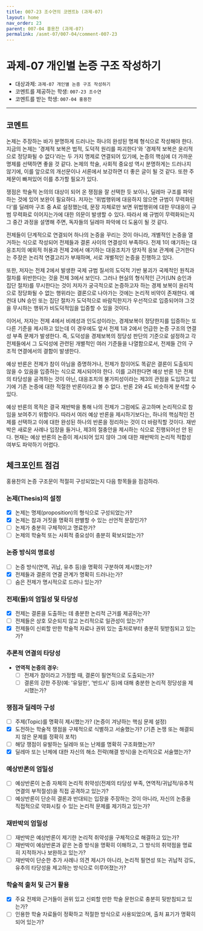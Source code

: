 ```yaml
---
title: 007-23 조수연의 코멘트b (과제-07) 
layout: home
nav_order: 23
parent: 007-04 홍용찬 (과제-07)
permalink: /asmt-07/007-04/comment-007-23
---
```


# 과제-07 개인별 논증 구조 작성하기

- 대상과제: `과제-07 개인별 논증 구조 작성하기`
- 코멘트를 제공하는 학생: `007-23 조수연` 
- 코멘트를 받는 학생: `007-04 홍용찬` 

---

## 코멘트

논제는 주장하는 바가 분명하게 드러나는 하나의 완성된 명제 형식으로 작성해야 한다. 지금의 논제는 '경제적 보복은 법적, 도덕적 원리를 파괴한다'와 '경제적 보복은 윤리적으로 정당화될 수 없다'라는 두 가지 명제로 연결되어 있기에, 논증의 핵심에 더 가까운 명제를 선택하면 좋을 것 같다. 논제의 학술, 사회적 중요성 역시 분명하게는 드러나지 않기에, 이를 앞으로의 개선문이나 서론에서 보강하면 더 좋은 글이 될 것 같다. 또한 주제문이 빠져있어 이를 추가할 필요가 있다. 

쟁점은 학술적 논의의 대상이 되어 온 쟁점을 잘 선택한 듯 보이나, 딜레마 구조를 파악하는 것에 있어 보완이 필요하다. 저자는 '위법행위에 대응하지 않으면 규범이 무력화된다'를 딜레마 구조 중 A로 설정했는데, 문장 자체로만 보면 위법행위에 대한 무대응이 규범 무력화로 이어지는가에 대한 의문이 발생할 수 있다. 따라서 왜 규범이 무력화되는지 그 중간 과정을 설명해 주면, 독자들의 딜레마 파악에 더 도움이 될 것 같다. 

전제들이 단계적으로 연결되어 하나의 논증을 꾸리는 것이 아니라, 개별적인 논증을 열거하는 식으로 작성되어 전제들과 결론 사이의 연결성이 부족하다. 전제 1이 얘기하는 대응조치의 예외적 허용과 전제 2에서 얘기하는 대응조치가 양자적 응보 관계에 근거한다는 주장은 논리적 연결고리가 부재하며, 서로 개별적인 논증을 진행하고 있다.  

또한, 저자는 전제 2에서 발생한 국제 규범 질서의 도덕적 기반 붕괴가 국제적인 원칙과 절차를 위반한다는 것을 전제 3에서 보인다. 그러나 현실의 형식적인 근거(UN 승인과 집단 절차)를 무시한다는 것이 저자가 궁극적으로 논증하고자 하는 경제 보복이 윤리적으로 정당화될 수 없는 행위라는 결론으로 나아가는 것에는 논리적 비약이 존재한다. 예컨대 UN 승인 또는 집단 절차가 도덕적으로 바람직한지가 우선적으로 입증되어야 그것을 무시하는 행위가 비도덕적임을 입증할 수 있을 것이다. 

이어서, 저자는 전제 4에서 비례성과 인도성이라는, 경제보복이 정당한지를 입증하는 또 다른 기준을 제시하고 있는데 이 경우에도 앞서 전제 1과 2에서 언급한 논증 구조의 연결성 부족 문제가 발생한다. 즉, 도덕성을 경제보복의 정당성 판단의 기준으로 설정하고 각 전제들에서 그 도덕성에 관련된 개별적인 여러 기준들을 나열함으로서, 전제들 간의 구조적 연결에서의 결함이 발생한다. 

예상 반론은 전제가 참이 아님을 증명하거나, 전제가 참이어도 똑같은 결론이 도출되지 않을 수 있음을 입증하는 식으로 제시되어야 한다. 이를 고려한다면 예상 반론 1은 전제의 타당성을 공격하는 것이 아닌, 대응조치의 불가피성이라는 제3의 관점을 도입하고 있기에 기존 논증에 대한 적절한 반론이라고 볼 수 없다. 반론 2와 4도 비슷하게 분석할 수 있다.

예상 반론의 목적은 결국 재반박을 통해 나의 전제가 그럼에도 공고하며 논리적으로 참임을 보여주기 위함이다. 따라서 여러 예상 반론을 제시하기보다는, 하나의 핵심적인 전제를 선택하고 이에 대한 완성된 하나의 반론을 정리하는 것이 더 바람직할 것이다. 
재반박은 새로운 사례나 입장을 들거나, 제3의 절충안을 제시하는 식으로 진행되어선 안 된다. 현재는 예상 반론의 논증이 제시되어 있지 않아 그에 대한 재반박의 논리적 적합성 여부도 파악하기 어렵다.

## 체크포인트 점검

홍용찬의 논증 구조문이 적절히 구성되었는지 다음 항목들을 점검하라.

### **논제(Thesis)의 설정**
- [x] 논제는 명제(proposition)의 형식으로 구성되었는가?
- [x] 논제는 참과 거짓을 명확히 판별할 수 있는 선언적 문장인가?
- [ ] 논제가 충분히 구체적이고 명료한가?
- [ ] 논제의 학술적 또는 사회적 중요성이 충분히 확보되었는가?

### **논증 방식의 명료성**
- [ ] 논증 방식(연역, 귀납, 유추 등)을 명확히 구분하여 제시했는가?
- [x] 전제들과 결론의 연결 관계가 명확히 드러나는가?
- [ ] 숨은 전제가 명시적으로 드러나 있는가?

### **전제(들)의 엄밀성 및 타당성**
- [x] 전제는 결론을 도출하는 데 충분한 논리적 근거를 제공하는가?
- [ ] 전제들은 상호 모순되지 않고 논리적으로 일관성이 있는가?
- [x] 전제들이 신뢰할 만한 학술적 자료나 권위 있는 출처로부터 충분히 뒷받침되고 있는가?

### **추론적 연결의 타당성**
- **연역적 논증의 경우:**
  - [ ] 전제가 참이라고 가정할 때, 결론이 필연적으로 도출되는가?
  - [ ] 결론의 강한 주장(예: '유일한', '반드시' 등)에 대해 충분한 논리적 정당성을 제시했는가?

### **쟁점과 딜레마 구성**
- [ ] 주제(Topic)를 명확히 제시했는가? (논증이 겨냥하는 핵심 문제 설정)
- [x] 도전하는 학술적 쟁점을 구체적으로 식별하고 서술했는가? (기존 논쟁 또는 해결되지 않은 문제를 정확히 포착)
- [ ] 해당 쟁점이 유발하는 딜레마 또는 난제를 명확히 구조화했는가?
- [x] 딜레마 또는 난제에 대한 자신의 해소 전략(해결 방식)을 논리적으로 서술했는가?

### **예상반론의 엄밀성**
- [ ] 예상반론이 논증 자체의 논리적 취약성(전제의 타당성 부족, 연역적/귀납적/유추적 연결의 부적절성)을 직접 공격하고 있는가?
- [ ] 예상반론이 단순히 결론과 반대되는 입장을 주장하는 것이 아니라, 자신의 논증을 직접적으로 약화시킬 수 있는 논리적 문제를 제기하고 있는가?

### **재반박의 엄밀성**
- [ ] 재반박은 예상반론이 제기한 논리적 취약성을 구체적으로 해결하고 있는가?
- [ ] 재반박이 예상반론과 같은 논증 방식을 명확히 이해하고, 그 방식의 취약점을 명료히 지적하거나 보완하고 있는가?
- [ ] 재반박이 단순한 추가 사례나 의견 제시가 아니라, 논리적 필연성 또는 귀납적 강도, 유추의 타당성을 제고하는 방식으로 이루어졌는가?

### **학술적 출처 및 근거 활용**
- [x] 주요 전제와 근거들이 권위 있고 신뢰할 만한 학술 문헌으로 충분히 뒷받침되고 있는가?
- [ ] 인용한 학술 자료들이 정확하고 적절한 방식으로 사용되었으며, 출처 표기가 명확히 되어 있는가?
